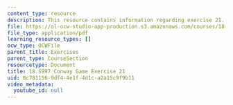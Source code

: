```yaml
---
content_type: resource
description: This resource contains information regarding exercise 21.
file: https://ol-ocw-studio-app-production.s3.amazonaws.com/courses/18-s997-introduction-to-matlab-programming-fall-2011/8c7811569df44e1f4d1ca2a15c9f9b11_MIT18_S997F11_Exercise_21.pdf
file_type: application/pdf
learning_resource_types: []
ocw_type: OCWFile
parent_title: Exercises
parent_type: CourseSection
resourcetype: Document
title: 18.S997 Conway Game Exercise 21
uid: 8c781156-9df4-4e1f-4d1c-a2a15c9f9b11
video_metadata:
  youtube_id: null
---
```

